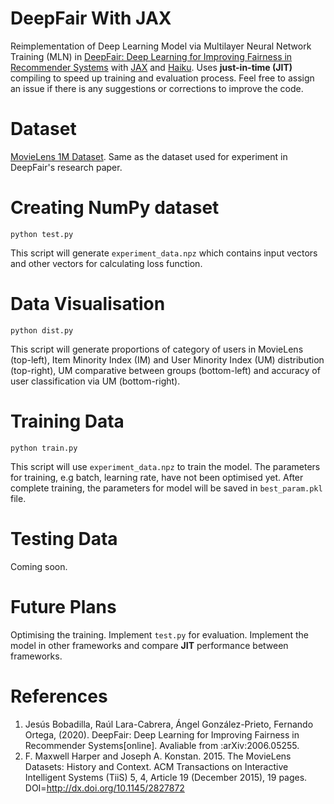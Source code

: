 # DeepFair With JAX
Reimplementation of Deep Learning Model via Multilayer Neural Network Training (MLN) in [DeepFair: Deep Learning for Improving Fairness in Recommender Systems](https://arxiv.org/pdf/2006.05255v1.pdf) with [JAX](https://github.com/google/jax) and [Haiku](https://github.com/deepmind/dm-haiku). Uses **just-in-time (JIT)** compiling to speed up training and evaluation process. Feel free to assign an issue if there is any suggestions or corrections to improve the code.

# Dataset
[MovieLens 1M Dataset](https://grouplens.org/datasets/movielens/1m/). Same as the dataset used for experiment in DeepFair's research paper.

# Creating NumPy dataset
```
python test.py
```
This script will generate `experiment_data.npz` which contains input vectors and other vectors for calculating loss function.

# Data Visualisation
```
python dist.py
```
This script will generate proportions of category of users in MovieLens (top-left), Item Minority Index (IM) and User Minority Index (UM) distribution (top-right), UM comparative between groups (bottom-left) and accuracy of user classification via UM (bottom-right).

# Training Data
```
python train.py
```
This script will use `experiment_data.npz` to train the model. The parameters for training, e.g batch, learning rate, have not been optimised yet. After complete training, the parameters for model will be saved in `best_param.pkl` file.

# Testing Data
Coming soon.

# Future Plans
Optimising the training. Implement `test.py` for evaluation. Implement the model in other frameworks and compare **JIT** performance between frameworks.

# References
1. Jesús Bobadilla, Raúl Lara-Cabrera, Ángel González-Prieto, Fernando Ortega, (2020). DeepFair: Deep Learning for Improving Fairness in Recommender Systems[online]. Avaliable from :arXiv:2006.05255.
2. F. Maxwell Harper and Joseph A. Konstan. 2015. The MovieLens Datasets: History and Context. ACM Transactions on Interactive Intelligent Systems (TiiS) 5, 4,
Article 19 (December 2015), 19 pages. DOI=http://dx.doi.org/10.1145/2827872
